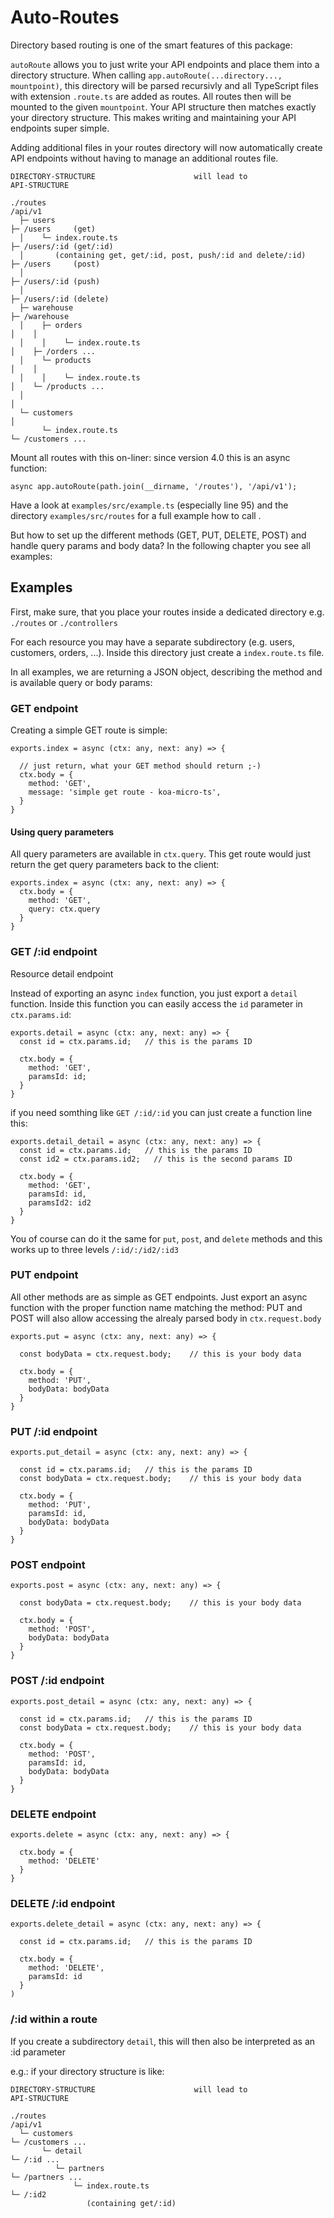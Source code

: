 # Auto-Routes

Directory based routing is one of the smart features of this package:

`autoRoute` allows you to just write your API endpoints and place them into a
directory structure. When calling `app.autoRoute(...directory..., mountpoint)`,
this directory will be parsed recursivly and all TypeScript files with extension
`.route.ts` are added as routes. All routes then will be mounted to the given
`mountpoint`. Your API structure then matches exactly your directory structure.
This makes writing and maintaining your API endpoints super simple.

Adding additional files in your routes directory will now automatically create
API endpoints without having to manage an additional routes file.

```
DIRECTORY-STRUCTURE                      will lead to                API-STRUCTURE

./routes                                                             /api/v1
  ├─ users                                                              ├─ /users     (get)
  │    └─ index.route.ts                                                ├─ /users/:id (get/:id)
  │       (containing get, get/:id, post, push/:id and delete/:id)      ├─ /users     (post)
  │                                                                     ├─ /users/:id (push)
  │                                                                     ├─ /users/:id (delete)
  ├─ warehouse                                                          ├─ /warehouse
  │    ├─ orders                                                        │    │
  │    │    └─ index.route.ts                                           │    ├─ /orders ...
  │    └─ products                                                      │    │
  │    │    └─ index.route.ts                                           │    └─ /products ...
  │                                                                     │
  └─ customers                                                          │
       └─ index.route.ts                                                └─ /customers ...
```

Mount all routes with this on-liner: since version 4.0 this is an async
function:

```
async app.autoRoute(path.join(__dirname, '/routes'), '/api/v1');
```

Have a look at `examples/src/example.ts` (especially line 95) and the directory
`examples/src/routes` for a full example how to call .

But how to set up the different methods (GET, PUT, DELETE, POST) and handle
query params and body data? In the following chapter you see all examples:

## Examples

First, make sure, that you place your routes inside a dedicated directory e.g.
`./routes` or `./controllers`

For each resource you may have a separate subdirectory (e.g. users, customers,
orders, ...). Inside this directory just create a `index.route.ts` file.

In all examples, we are returning a JSON object, describing the method and is
available query or body params:

### GET endpoint

Creating a simple GET route is simple:

```
exports.index = async (ctx: any, next: any) => {

  // just return, what your GET method should return ;-)
  ctx.body = {
    method: 'GET',
    message: 'simple get route - koa-micro-ts',
  }
}
```

#### Using query parameters

All query parameters are available in `ctx.query`. This get route would just
return the get query parameters back to the client:

```
exports.index = async (ctx: any, next: any) => {
  ctx.body = {
    method: 'GET',
    query: ctx.query
  }
}
```

### GET /:id endpoint

Resource detail endpoint

Instead of exporting an async `index` function, you just export a `detail`
function. Inside this function you can easily access the `id` parameter in
`ctx.params.id`:

```
exports.detail = async (ctx: any, next: any) => {
  const id = ctx.params.id;   // this is the params ID

  ctx.body = {
    method: 'GET',
    paramsId: id;
  }
}
```

if you need somthing like `GET /:id/:id` you can just create a function line
this:

```
exports.detail_detail = async (ctx: any, next: any) => {
  const id = ctx.params.id;   // this is the params ID
  const id2 = ctx.params.id2;   // this is the second params ID

  ctx.body = {
    method: 'GET',
    paramsId: id,
    paramsId2: id2
  }
}
```

You of course can do it the same for `put`, `post`, and `delete` methods and
this works up to three levels `/:id/:/id2/:id3`

### PUT endpoint

All other methods are as simple as GET endpoints. Just export an async function
with the proper function name matching the method: PUT and POST will also allow
accessing the alrealy parsed body in `ctx.request.body`

```
exports.put = async (ctx: any, next: any) => {

  const bodyData = ctx.request.body;    // this is your body data

  ctx.body = {
    method: 'PUT',
    bodyData: bodyData
  }
}
```

### PUT /:id endpoint

```
exports.put_detail = async (ctx: any, next: any) => {

  const id = ctx.params.id;   // this is the params ID
  const bodyData = ctx.request.body;    // this is your body data

  ctx.body = {
    method: 'PUT',
    paramsId: id,
    bodyData: bodyData
  }
}
```

### POST endpoint

```
exports.post = async (ctx: any, next: any) => {

  const bodyData = ctx.request.body;    // this is your body data

  ctx.body = {
    method: 'POST',
    bodyData: bodyData
  }
}
```

### POST /:id endpoint

```
exports.post_detail = async (ctx: any, next: any) => {

  const id = ctx.params.id;   // this is the params ID
  const bodyData = ctx.request.body;    // this is your body data

  ctx.body = {
    method: 'POST',
    paramsId: id,
    bodyData: bodyData
  }
}
```

### DELETE endpoint

```
exports.delete = async (ctx: any, next: any) => {

  ctx.body = {
    method: 'DELETE'
  }
}
```

### DELETE /:id endpoint

```
exports.delete_detail = async (ctx: any, next: any) => {

  const id = ctx.params.id;   // this is the params ID

  ctx.body = {
    method: 'DELETE',
    paramsId: id
  }
)
```

### /:id within a route

If you create a subdirectory `detail`, this will then also be interpreted as an
:id parameter

e.g.: if your directory structure is like:

```
DIRECTORY-STRUCTURE                      will lead to                API-STRUCTURE

./routes                                                             /api/v1
  └─ customers                                                          └─ /customers ...
       └─ detail                                                           └─ /:id ...
          └─ partners                                                         └─ /partners ...
              └─ index.route.ts                                                   └─ /:id2
                 (containing get/:id)
```
